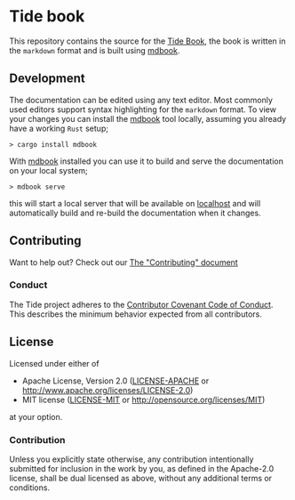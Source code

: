 # Tide book
This repository contains the source for the [Tide Book], the book is written in the `markdown` format and is built using [mdbook].

## Development
The documentation can be edited using any text editor. Most commonly used editors support syntax highlighting for the `markdown` format. To view your changes you can install the [mdbook] tool locally, assuming you already have a working `Rust` setup;
```console
> cargo install mdbook
```

With [mdbook] installed you can use it to build and serve the documentation on your local system;
```console
> mdbook serve
```
this will start a local server that will be available on [localhost](http://localhost:3000) and will automatically build and re-build the documentation when it changes.

## Contributing
Want to help out? Check out our [The "Contributing" document][contributing]

### Conduct

The Tide project adheres to the [Contributor Covenant Code of
Conduct](https://github.com/http-rs/tide/blob/main/.github/CODE_OF_CONDUCT.md).
This describes the minimum behavior expected from all contributors.

## License

Licensed under either of

- Apache License, Version 2.0 ([LICENSE-APACHE](LICENSE-APACHE) or http://www.apache.org/licenses/LICENSE-2.0)
- MIT license ([LICENSE-MIT](LICENSE-MIT) or http://opensource.org/licenses/MIT)

at your option.

### Contribution

Unless you explicitly state otherwise, any contribution intentionally submitted
for inclusion in the work by you, as defined in the Apache-2.0 license, shall be
dual licensed as above, without any additional terms or conditions.

[Tide Book]: https://http-rs.github.io/tide-book/
[mdbook]: https://rust-lang.github.io/mdBook/
[contributing]: https://github.com/http-rs/tide/blob/main/.github/CONTRIBUTING.md
